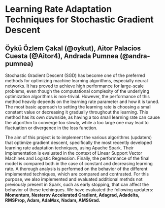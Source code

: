 # Learning Rate Adaptation Techniques for Stochastic Gradient Descent  

## Öykü Özlem Çakal (@oykut), Aitor Palacios Cuesta (@Aitor4), Andrada Pumnea (@andra-pumnea) 
  
Stochastic Gradient Descent (SGD) has become one of the preferred methods for optimizing machine learning algorithms, especially neural networks. It has proved to achieve high performance for large-scale problems, even though the computational complexity of the underlying optimization algorithms is non-trivial. However, the performance of this method heavily depends on the learning rate parameter and how it is tuned. The most basic approach to setting the learning rate is choosing a small constant value or decreasing it gradually throughout the learning. This method has its own downside, as having a too small learning rate can cause the algorithm to converge too slowly, while a too large one may lead to fluctuation or divergence in the loss function.  

The aim of this project is to implement the various algorithms (updaters) that optimize gradient descent, specifically the most recently developed learning rate adaptation techniques, using Apache Spark. Their implementation is evaluated in the context of Linear Support Vector Machines and Logistic Regression. Finally, the performance of the final model is compared both in the case of constant and decreasing learning rate. A thorough analysis is performed on the behavior of the different implemented techniques, which are compared and contrasted. For this purpose, we also implemented and evaluated additional methds not previously present in Spark, such as early stopping, that can affect the behavior of these techinques. We have evaluated the following updaters: **Momentum, Nesterov Accelerated Gradient, Adagrad, Adadelta, RMSProp, Adam, AdaMax, Nadam, AMSGrad.**
